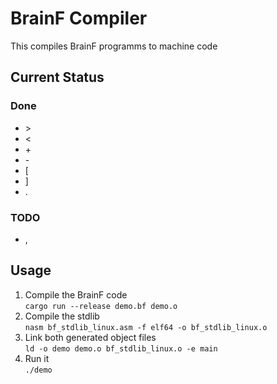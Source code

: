 # BrainF Compiler
This compiles BrainF programms to machine code
## Current Status
### Done
* \><br>
* <<br>
* +<br>
* -<br>
* [<br>
* ]<br>
* .<br>

### TODO
* ,<br>

## Usage
1. Compile the BrainF code<br>
`cargo run --release demo.bf demo.o`
2. Compile the stdlib <br>
`nasm bf_stdlib_linux.asm -f elf64 -o bf_stdlib_linux.o`
3. Link both generated object files <br>
`ld -o demo demo.o bf_stdlib_linux.o -e main`
4. Run it <br>
`./demo`
